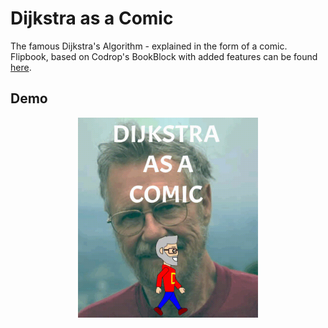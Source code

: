 # Dijkstra as a Comic

The famous Dijkstra's Algorithm - explained in the form of a comic. Flipbook, based on Codrop's BookBlock with added features can be found [here](https://github.com/piyush-jaiswal/flipbook).

## Demo
<div align="center">
  <a href="https://piyush-jaiswal.github.io/dijkstra-as-a-comic" target="_blank">
    <img src="images/front_cover.gif" width="288" height="320">
  </a>
</div>

